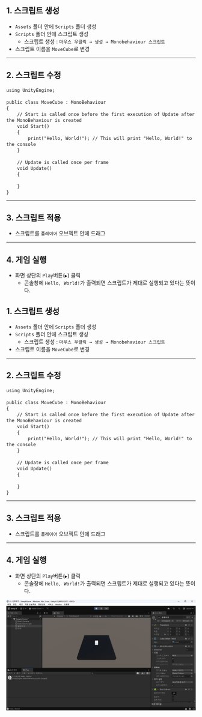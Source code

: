 ## 1\. 스크립트 생성

-   `Assets` 폴더 안에 `Scripts` 폴더 생성
-   `Scripts` 폴더 안에 스크립트 생성
    -   스크립트 생성 : `마우스 우클릭 → 생성 → Monobehaviour 스크립트`
-   스크립트 이름을 `MoveCube`로 변경

---

## 2\. 스크립트 수정

```
using UnityEngine;

public class MoveCube : MonoBehaviour
{
    // Start is called once before the first execution of Update after the MonoBehaviour is created
    void Start()
    {
        print("Hello, World!"); // This will print "Hello, World!" to the console
    }

    // Update is called once per frame
    void Update()
    {

    }
}
```

---

## 3\. 스크립트 적용

-   스크립트를 `플레이어` 오브젝트 안에 드래그

---

## 4\. 게임 실행

-   화면 상단의 `Play`버튼(`▶`) 클릭
    -   콘솔창에 `Hello, World!`가 출력되면 스크립트가 제대로 실행되고 있다는 뜻이다.

## 1\. 스크립트 생성

-   `Assets` 폴더 안에 `Scripts` 폴더 생성
-   `Scripts` 폴더 안에 스크립트 생성
    -   스크립트 생성 : `마우스 우클릭 → 생성 → Monobehaviour 스크립트`
-   스크립트 이름을 `MoveCube`로 변경

---

## 2\. 스크립트 수정

```
using UnityEngine;

public class MoveCube : MonoBehaviour
{
    // Start is called once before the first execution of Update after the MonoBehaviour is created
    void Start()
    {
        print("Hello, World!"); // This will print "Hello, World!" to the console
    }

    // Update is called once per frame
    void Update()
    {

    }
}
```

---

## 3\. 스크립트 적용

-   스크립트를 `플레이어` 오브젝트 안에 드래그

---

## 4\. 게임 실행

-   화면 상단의 `Play`버튼(`▶`) 클릭
    -   콘솔창에 `Hello, World!`가 출력되면 스크립트가 제대로 실행되고 있다는 뜻이다.

![Hello, World! 출력](/images/010401.png)